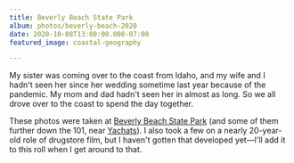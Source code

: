```yaml
---
title: Beverly Beach State Park
album: photos/beverly-beach-2020
date: 2020-10-08T13:00:00.000-07:00
featured_image: coastal-geography

---
```

My sister was coming over to the coast from Idaho, and my wife and I hadn't seen her since her wedding sometime last year because of the pandemic. My mom and dad hadn't seen her in almost as long. So we all drove over to the coast to spend the day together.

These photos were taken at [Beverly Beach State Park](https://stateparks.oregon.gov/index.cfm?do=park.profile&parkId=164) (and some of them further down the 101, near [Yachats](https://www.yachats.org/)). I also took a few on a nearly 20-year-old role of drugstore film, but I haven't gotten that developed yet—I'll add it to this roll when I get around to that.